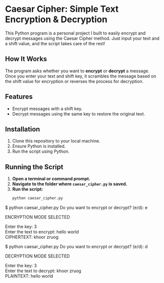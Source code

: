 # Caesar Cipher: Simple Text Encryption & Decryption  

This Python program is a personal project I built to easily encrypt and decrypt messages using the Caesar Cipher method. Just input your text and a shift value, and the script takes care of the rest!

## How It Works  

The program asks whether you want to **encrypt** or **decrypt** a message. Once you enter your text and shift key, it scrambles the message based on the shift value for encryption or reverses the process for decryption.  

## Features  

- Encrypt messages with a shift key.  
- Decrypt messages using the same key to restore the original text.  

## Installation  

1. Clone this repository to your local machine.  
2. Ensure Python is installed.  
3. Run the script using Python.  

## Running the Script  

1. **Open a terminal or command prompt.**  
2. **Navigate to the folder where `caesar_cipher.py` is saved.**  
3. **Run the script:**  
   ```bash
   python caesar_cipher.py
$ python caesar_cipher.py
Do you want to encrypt or decrypt? (e/d): e

ENCRYPTION MODE SELECTED

Enter the key: 3  
Enter the text to encrypt: hello world  
CIPHERTEXT: khoor zruog

$ python caesar_cipher.py
Do you want to encrypt or decrypt? (e/d): d

DECRYPTION MODE SELECTED

Enter the key: 3  
Enter the text to decrypt: khoor zruog  
PLAINTEXT: hello world
